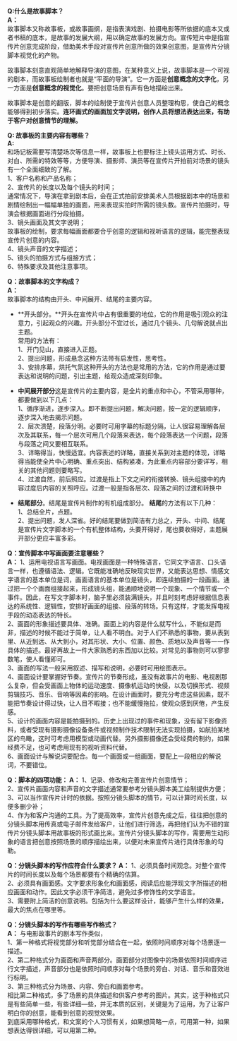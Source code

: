 **Q:什么是故事脚本？<br>
A：**<br>
故事脚本又称故事板，或故事画纲，是指表演戏剧、拍摄电影等所依据的底本又或者书稿的底本，是故事的发展大纲，用以确定故事的发展方向。宣传短片中是指宣传片创意完成阶段，借助美术手段对宣传片创意所做的效果创意图，是宣传片分镜脚本视觉化的产物。<br>

故事脚本刻意直观简单地解释导演的意图，在某种意义上说，故事脚本是一个可视的剧本，而故事板绘制者也就是“平面的导演”。它一方面是**创意概念的文字化**，另一方面是**创意概念的视觉化**。要把创意场景有声有色地描绘出来。<br>

故事脚本是创意的翻版，脚本的绘制使于宣传片创意人员整理构思，使自己的概念能够得到初步落实。**连环画式的画面加文字说明，创作人员将想法表达出来，有助于客户对创意情节的理解。**<br>

**Q: 故事板的主要内容有哪些？<br>
A:**<br>
和场记板需要写清楚场次等信息一样，故事板上也要标注上镜头运用方式、时长、对白、所需的特效等等，方便导演、摄影师、演员等在宣传片开拍前对场景的镜头有一个全面细致的了解。<br>
1、客户名称和产品名称；<br>
2、宣传片的长度以及每个镜头的时间；<br>
通常情况下，导演在拿到剧本后，会在正式拍前安排美术人员根据剧本中的场景和剧情绘制出一幅幅单独的画面，用来表现实拍时所需的镜头数。宣传片拍摄时，导演会根据画面进行分段拍摄。<br> 
3、镜头画面及其文字说明；<br>
故事板的绘制，要求每幅画面都要合乎创意的逻辑和视听语言的逻辑，能完整表现宣传片创意的内容。<br>
4、镜头声音的文字描述；<br>
5、镜头的拍摄方式与组接方式；<br>
6、特殊要求及其他注意事项。<br>

**Q：故事脚本的文字构成？<br>
A：**<br>
故事脚本的结构由开头、中间展开、结尾的主要内容。<br>
- **开头部分。**开头在宣传片中占有很重要的地位，它的作用是吸引观众的注意力，引起观众的兴趣。开头部分不宜过长，通过几个镜头、几句解说就点出主题。<br> 
常用的方法有：<br>
1、开门见山，直接进入正题。<br>
2、提出问题，形成悬念这种方法带有启发性，思考性。<br>
3、安排序幕，烘托气氛这种开头的方法也是常用的方法，它的作用是通过要表达和说明的问题，引出主题，给观众造成深刻印象。<br>

- **中间展开部分**这是宣传片的主要内容，是全片的重点和中心，不管采用哪种，都要做到以下几点：<br>
1、循序渐进，逐步深入。即不断提出问题，解决问题，按一定的逻辑顺序，逐步深入地去揭示问题。<br>
2、层次溃楚，段落分明。必要时可用字幕的标题分隔，让人很容易理解各层次及其联系，每一个层次可用几个段落来表达，每个段落表达一个问题，段落与段落之间又要相互联系。<br>
3、详略得当，快慢适宜。内容表述的详略，直接关系到对主题的体现，详略得当能使全片中心明确、重点突出、结构紧凑，为此重点内容部分要详写，相关的其他问题则要略写。<br>
4、过渡自然，前后照应。过渡是指上下文之间的衔接转换、镜头组接中的内容过度后内容的关照呼应。过渡一般是指各层次、段落之间的过渡和转换中

- **结尾部分**。结尾是宣传片制作的有机组成部分。 **结尾**的方法有以下几种：<br>
1、总结全片，点题。<br>
2、提出问题，发人深省。好的结尾要做到简洁有力总之，开头、中间、结尾是宣传片文字脚本的一个有机整体结构，头要开得好，尾也要收得好，主题展开部分更应丰富多彩。

**Q：宣传脚本中写画面要注意哪些？<br>
A：**
1、运用电视语言写画面。电视画面是一种特殊语言，它同文字语言、口头语言一样，也遵循语法、逻辑。它既能准确地反映现实世界，又能表达思想、情感文字语言的基本单位是词，画面语言的基本单位是镜头，即连续拍摄的一段画面。通过把一个个画面组接起来，形成镜头组，能通顺地说明一个现象、一个情节或一个事件。因此，在写文字脚本时，脑子里必须装满镜头，并且时刻考虑好根据信息表达的系统性、逻辑性，安排好画面的组接、段落的转场。只有这样，才能发挥电视手段的动态表达的特长。<br>
2、画面的形象描述要具体、准确。画面上的内容是什么就写什么，不能似是而非，描述的时候不能过于简单，让人看不明白。对于人们不熟悉的事物，要从表到里、从近到远、从大到小，对其形状、大小、位置、颜色、质地以及声音等一一作具体的描述。最好再故上一件大家熟悉的东西加以比较。对常见的事物则可以寥寥数笔，使人看懂即可。<br>
3、画面的写法一般采用叙述、描写和说明，必要时可用绘图表示。<br>
4、画面设计要掌握好节奏。宣传片的节奏形成，虽没有故事片的电影、电视剧那么复杂，但会受画面上物体的运动速度、摄像机运动的快侵，以及切换形式、视频剪辑技巧、音乐、音响等因素的影响。在设计画面时，要充分考虑这些因素，既不能把节奏设计得过快，让人目不暇接；也不能缓慢拖拉，使观众感到厌倦，产生反感。<br>
5、设计的画面内容是能拍摄到的。历史上出现过的事件和现象，没有留下影像资料，或者受现有摄影摄像设备条件或视频制作技术限制无法实现拍摄，如航拍某地区的鸟瞰，这时可考虑用模型或动画代替。另外摄影摄像还会受经费的制约，如果经费不足，也可考虑用现有的视听资料代替。<br>
6、画面设计与解说词要配合。每一个画面或一组画面，要配上一段相应的解说词，不要错位。<br>

**Q：脚本的四项功能：
A：**
1、记录、修改和完善宣传片创意情节；<br>
2、宣传片画面内容和声音的文字描述通常要参考分镜头脚本美工绘制提供方便；<br>
3、可以当作宣传片计时的依据。按照分镜头脚本的情节，可以计算时间长度，以便多删少补；<br>
4、作为和客户沟通的工具。为了提高效率，宣传片创意先成之后，往往把创意的分镜头脚本用传真或电子邮件发给客户，让他们进行筛选，再把他们认为不错的宣传片分镜头脚本用故事板的形式画比来。宣传片分镜头脚本的写作，需要用生动形象的语言把创意按照场景的顺序描绘出来，以便对未来宣传片进行具体形象的勾勒。<br>

**Q：分镜头脚本的写作应符合什么要求？
A：**
1、必须具备时间观念。对整个宣传片的时间长度以及每个场景都要有个精确的估算。<br>
2、必须具有画面感。文字要求形象化和画面感，阅读后应能浮现文字所描述的相应画面和动作。因此文字必须干净简洁，避免过多修饰性的文学语言。<br>
3、需要附上简洁的创意说明。包括为什么要这样设计，能够产生什么样的效果，最大的焦点在哪里等。<br>

**Q：分镜头脚本的写作有哪些写作格式？<br>
A：**
与电影故事片的剧本写作类似，<br>
1、第一种格式将视觉部分和听觉部分结合在一起，依照时间顺序对每个场景逐一描述。<br>
2、第二种格式分为画面和声音两部分。画面部分对图像中的场景依照时间顺序进行文字描述，声音部分也是依照时间顺序对每个场景的旁白、对话、音乐和音效进行标明。<br>
3、第三种格式分为场景、内容、旁白和画面参考。<br>
相比第二种格式，多了场景的具体描述和供客户参考的图片。其实，这于种格式只是有些简单一些，有些详细—些，并无本质的区别，关键是为了运用，为了让客户明白你的创意，能看到创意的视觉效果。<br>
到底采用哪种格式，和文案的个人习惯有关，如果想简略一点，可用第一种，如果想表达得很详细，可以用第二种。<br>
